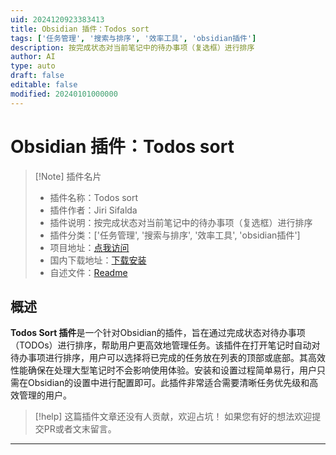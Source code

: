 ```yaml
---
uid: 2024120923383413
title: Obsidian 插件：Todos sort
tags: ['任务管理', '搜索与排序', '效率工具', 'obsidian插件']
description: 按完成状态对当前笔记中的待办事项（复选框）进行排序
author: AI
type: auto
draft: false
editable: false
modified: 20240101000000
---
```


# Obsidian 插件：Todos sort

> [!Note] 插件名片
> - 插件名称：Todos sort
> - 插件作者：Jiri Sifalda
> - 插件说明：按完成状态对当前笔记中的待办事项（复选框）进行排序
> - 插件分类：['任务管理', '搜索与排序', '效率工具', 'obsidian插件']
> - 项目地址：[点我访问](https://github.com/jsifalda/obsidian-todos-sort)
> - 国内下载地址：[下载安装](https://pkmer.cn/products/plugin/pluginMarket/?todos-sort)
> - 自述文件：[Readme](https://ghproxy.net/https://raw.githubusercontent.com/jsifalda/obsidian-todos-sort/main/README.md)



## 概述

**Todos Sort 插件**是一个针对Obsidian的插件，旨在通过完成状态对待办事项（TODOs）进行排序，帮助用户更高效地管理任务。该插件在打开笔记时自动对待办事项进行排序，用户可以选择将已完成的任务放在列表的顶部或底部。其高效性能确保在处理大型笔记时不会影响使用体验。安装和设置过程简单易行，用户只需在Obsidian的设置中进行配置即可。此插件非常适合需要清晰任务优先级和高效管理的用户。


> [!help] 
> 这篇插件文章还没有人贡献，欢迎占坑！
> 如果您有好的想法欢迎提交PR或者文末留言。
> 

---



